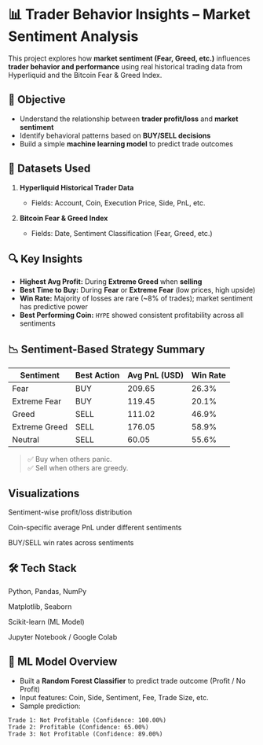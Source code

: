 # 📊 Trader Behavior Insights – Market Sentiment Analysis

This project explores how **market sentiment (Fear, Greed, etc.)** influences **trader behavior and performance** using real historical trading data from Hyperliquid and the Bitcoin Fear & Greed Index.

## 🧠 Objective
- Understand the relationship between **trader profit/loss** and **market sentiment**
- Identify behavioral patterns based on **BUY/SELL decisions**
- Build a simple **machine learning model** to predict trade outcomes

## 📂 Datasets Used
1. **Hyperliquid Historical Trader Data**  
   - Fields: Account, Coin, Execution Price, Side, PnL, etc.

2. **Bitcoin Fear & Greed Index**  
   - Fields: Date, Sentiment Classification (Fear, Greed, etc.)

## 🔍 Key Insights
- **Highest Avg Profit:** During **Extreme Greed** when **selling**
- **Best Time to Buy:** During **Fear** or **Extreme Fear** (low prices, high upside)
- **Win Rate:** Majority of losses are rare (~8% of trades); market sentiment has predictive power
- **Best Performing Coin:** `HYPE` showed consistent profitability across all sentiments

## 📉 Sentiment-Based Strategy Summary

| Sentiment       | Best Action | Avg PnL (USD) | Win Rate |
|-----------------|-------------|---------------|----------|
| Fear            | BUY         | 209.65        | 26.3%    |
| Extreme Fear    | BUY         | 119.45        | 20.1%    |
| Greed           | SELL        | 111.02        | 46.9%    |
| Extreme Greed   | SELL        | 176.05        | 58.9%    |
| Neutral         | SELL        | 60.05         | 55.6%    |

> ✅ Buy when others panic.  
> ✅ Sell when others are greedy.

## Visualizations
Sentiment-wise profit/loss distribution

Coin-specific average PnL under different sentiments

BUY/SELL win rates across sentiments

## 🛠 Tech Stack
Python, Pandas, NumPy

Matplotlib, Seaborn

Scikit-learn (ML Model)

Jupyter Notebook / Google Colab
## 🧪 ML Model Overview
- Built a **Random Forest Classifier** to predict trade outcome (Profit / No Profit)
- Input features: Coin, Side, Sentiment, Fee, Trade Size, etc.
- Sample prediction:

```plaintext
Trade 1: Not Profitable (Confidence: 100.00%)
Trade 2: Profitable (Confidence: 65.00%)
Trade 3: Not Profitable (Confidence: 89.00%)


